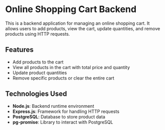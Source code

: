# Online Shopping Cart Backend

This is a backend application for managing an online shopping cart. It allows users to add products, view the cart, update quantities, and remove products using HTTP requests.

## Features
- Add products to the cart
- View all products in the cart with total price and quantity
- Update product quantities
- Remove specific products or clear the entire cart

## Technologies Used
- **Node.js**: Backend runtime environment
- **Express.js**: Framework for handling HTTP requests
- **PostgreSQL**: Database to store product data
- **pg-promise**: Library to interact with PostgreSQL
